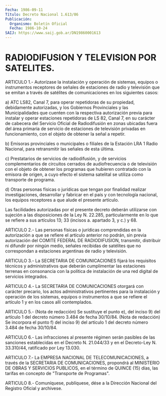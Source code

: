 ```yaml
---
Fecha: 1986-09-11
Título: Decreto Nacional 1.613/86
Publicación:
  Organismo: Boletín Oficial
  Fecha: 1986-10-24
SAIJ: https://www.saij.gob.ar/DN19860001613
---
```

# RADIODIFUSION Y TELEVISION POR SATELITES.

<a id="1"></a>
ARTICULO 1.- Autorízase la instalación y operación de sistemas, equipos  o  instrumentos  receptores  de  señales  de estaciones de radio  y  televisión  que  se  emitan  a  través  de  satélites  de comunicaciones en los siguientes casos:

a)  ATC  LS82,  Canal  7,  para operar repetidoras de su propiedad, debidamente  autorizadas,  y  los   Gobiernos  Provinciales  y  las Municipalidades que cuenten con la respectiva  autorización  previa para  instalar  y operar estaciones repetidoras de LS 82, Canal  7, en su carácter de  cabecera  del  Servicio Oficial de Radiodifusión en  zonas  ubicadas  fuera  del  área  primaria    de  servicio  de estaciones de televisión privadas en funcionamiento,  con el objeto de obtener la señal a repetir.

b)  Emisoras  provinciales o municipales o filiales de la  Estación LRA  1  Radio Nacional,  para  retransmitir  las  señales  de  esta última.

c) Prestatarios  de  servicios  de  radiodifusión,  y  de servicios complementarios  de  circuitos  cerrados  de audiofrecuencia  o  de televisión  con  el  objeto de obtener los programas  que  hubieren contratado con la emisora  de  origen,  a  cuyo  efecto  el sistema satelital se utiliza como transporte de programa.

d)  Otras  personas  físicas  o  jurídicas que tengan por finalidad realizar investigaciones, desarrollar  y  fabricar en el país y con tecnología  nacional,  los  equipos  receptores   a  que  alude  el presente artículo.

Las  facilidades  autorizadas  por  el  presente  decreto   deberán utilizarse  con  sujeción  a las disposiciones de la Ley N. 22.285, particularmente  en  lo que se  refiere  a  sus  artículos  13;  33 (incisos a. apartado 3, y c.) y 68.

<a id="2"></a>
ARTICULO  2.- Las personas físicas o jurídicas comprendidas en la autorización  a  que  se refiere el artículo anterior no podrán, sin  previa  autorización  del  COMITE  FEDERAL  DE  RADIODIFUSION, transmitir,  distribuir  ni  difundir  por  ningún  medio,  señales recibidas de satélites que no  correspondan a estaciones argentinas de radio y televisión.

<a id="3"></a>
ARTICULO  3.-  La  SECRETARIA  DE  COMUNICACIONES  fijará  los requisitos  técnicos y administrativos que deberán cumplimentar las estaciones terrenas  en  consonancia con la política de instalación de una red digital de servicios integrados.

<a id="4"></a>
ARTICULO  4.-  La  SECRETARIA  DE  COMUNICACIONES otorgará con carácter precario, los actos administrativos  pertinentes  para  la instalación  y  operación de los sistemas, equipos o instrumentos a que se refiere el  artículo  1  y  en  los casos allí contemplados.

<a id="5"></a>
ARTICULO 5.- (Nota de redacción) Se sustituye el punto e), del inciso 9) del artículo 1 del decreto número 3.484 de fecha 30/10/84. (Nota de redacción) Se incorpora el punto f) del inciso 9) del artículo 1 del decreto número 3.484 de fecha 30/10/84.

<a id="6"></a>
ARTICULO 6.- Las infracciones al presente régimen serán pasibles de las sanciones establecidas en el Decreto N. 21.044/33 y  en el Decreto-Ley N. 33.310/44, ratificado por Ley 13.030.

<a id="7"></a>
ARTICULO 7.- La EMPRESA NACIONAL DE TELECOMUNICACIONES, a través de la SECRETARIA DE COMUNICACIONES, propondrá  al MINISTERIO DE OBRAS Y SERVICIOS PUBLICOS, en el término de QUINCE  (15)  días, las tarifas en concepto de "Transporte de Programas".

<a id="8"></a>
ARTICULO 8.- Comuníquese, publíquese, dése a la Dirección Nacional del Registro Oficial y archívese.